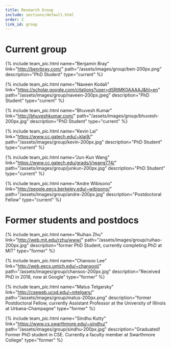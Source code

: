 ```yaml
---
title: Research Group
include: sections/default.html
order: 2
link_id: group
---
```


# Current group

{% include team_pic.html
  name="Benjamin Bray"
  link="http://benrbray.com/"
  path="/assets/images/group/ben-200px.png"
  description="PhD Student"
  type="current"
%}

{% include team_pic.html
  name="Naveen Kodali"
  link="https://scholar.google.com/citations?user=dSRtMK0AAAAJ&hl=en"
  path="/assets/images/group/naveen-200px.jpeg"
  description="PhD Student"
  type="current"
%}

{% include team_pic.html
  name="Bhuvesh Kumar"
  link="http://bhuveshkumar.com/"
  path="/assets/images/group/bhuvesh-200px.jpg"
  description="PhD Student"
  type="current"
%}

{% include team_pic.html
  name="Kevin Lai"
  link="https://www.cc.gatech.edu/~klai9/"
  path="/assets/images/group/kevin-200px.jpg"
  description="PhD Student"
  type="current"
%}

{% include team_pic.html
  name="Jun-Kun Wang"
  link="https://www.cc.gatech.edu/grads/j/jwang774/"
  path="/assets/images/group/junkun-200px.jpg"
  description="PhD Student"
  type="current"
%}

{% include team_pic.html
  name="Andre Wibisono"
  link="http://people.eecs.berkeley.edu/~wibisono/"
  path="/assets/images/group/andre-200px.jpg"
  description="Postdoctoral Fellow"
  type="current"
%}

# Former students and postdocs

{% include team_pic.html
  name="Ruihao Zhu"
  link="http://web.mit.edu/rzhu/www/"
  path="/assets/images/group/ruihao-200px.jpg"
  description="former PhD Student, currently completing PhD at MIT"
  type="former"
%}

{% include team_pic.html
  name="Chansoo Lee"
  link="http://web.eecs.umich.edu/~chansool/"
  path="/assets/images/group/chansoo-200px.jpg"
  description="Received PhD in 2018, now at Google"
  type="former"
%}

{% include team_pic.html
  name="Matus Telgarsky"
  link="http://cseweb.ucsd.edu/~mtelgars/"
  path="/assets/images/group/matus-200px.png"
  description="former Postdoctoral Fellow, currently Assistant Professor at the University of Illinois at Urbana-Champagne"
  type="former"
%}

{% include team_pic.html
  name="Sindhu Kutty"
  link="https://www.cs.swarthmore.edu/~sindhu/"
  path="/assets/images/group/sindhu-200px.jpg"
  description="Graduated! Former PhD student in CSE. Currently a faculty member at Swarthmore College"
  type="former"
%}
